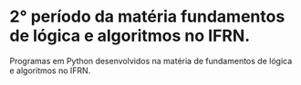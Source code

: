# 2° período da matéria fundamentos de lógica e algoritmos no IFRN.
<p>Programas em Python desenvolvidos na matéria de fundamentos de lógica e algoritmos no IFRN.</p>
